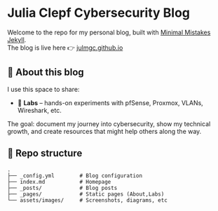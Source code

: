 # Julia Clepf Cybersecurity Blog

Welcome to the repo for my personal blog, built with [Minimal Mistakes Jekyll](https://mmistakes.github.io/minimal-mistakes/).  
The blog is live here 👉 [julmgc.github.io](https://julmgc.github.io)

## 📝 About this blog

I use this space to share:

- 🧪 **Labs** – hands-on experiments with pfSense, Proxmox, VLANs, Wireshark, etc.

The goal: document my journey into cybersecurity, show my technical growth, and create resources that might help others along the way.

## 📂 Repo structure

```text
.
├── _config.yml        # Blog configuration
├── index.md           # Homepage
├── _posts/            # Blog posts
├── _pages/            # Static pages (About,Labs)
└── assets/images/     # Screenshots, diagrams, etc
```
